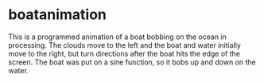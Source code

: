 # boatanimation

This is a programmed animation of a boat bobbing on the ocean in processing. The clouds move to the left and the boat and water initially move to the right, but turn directions after the boat hits the edge of the screen. The boat was put on a sine function, so it bobs up and down on the water.
